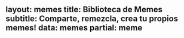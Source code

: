 layout: memes
title: Biblioteca de Memes
subtitle: Comparte, remezcla, crea tu propios memes!
data: memes
partial: meme
---
